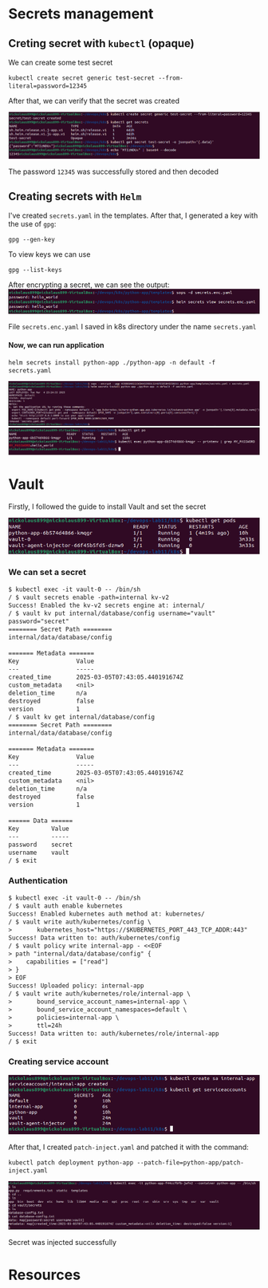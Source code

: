 # Secrets management


## Creting secret with `kubectl` (opaque)
We can create some test secret 
```
kubectl create secret generic test-secret --from-literal=password=12345
```

After that, we can verify that the secret was created

![secret verification](./readme_images/secret/opaque.png)

The password `12345` was successfully stored and then decoded

## Creating secrets with `Helm`

I've created `secrets.yaml` in the templates. After that, I 
generated a key with the use of `gpg`:
```
gpg --gen-key
```

To view keys we can use
```
gpg --list-keys
```

After encrypting a secret, we can see the output:
![view decoded secrets](./readme_images/secret/view_decode.png)

File `secrets.enc.yaml` I saved in k8s directory under the name `secrets.yaml`

#### Now, we can run application

```
helm secrets install python-app ./python-app -n default -f secrets.yaml
```

![helm install](./readme_images/secret/helm_secrets.png)
![verify](./readme_images/secret/get_po.png)


# Vault

Firstly, I followed the guide to install Vault and set the secret

![get pods](./readme_images/vault/start.png)

### We can set a secret 

```
$ kubectl exec -it vault-0 -- /bin/sh
/ $ vault secrets enable -path=internal kv-v2
Success! Enabled the kv-v2 secrets engine at: internal/
/ $ vault kv put internal/database/config username="vault" password="secret"
======== Secret Path ========
internal/data/database/config

======= Metadata =======
Key                Value
---                -----
created_time       2025-03-05T07:43:05.440191674Z
custom_metadata    <nil>
deletion_time      n/a
destroyed          false
version            1
/ $ vault kv get internal/database/config
======== Secret Path ========
internal/data/database/config

======= Metadata =======
Key                Value
---                -----
created_time       2025-03-05T07:43:05.440191674Z
custom_metadata    <nil>
deletion_time      n/a
destroyed          false
version            1

====== Data ======
Key         Value
---         -----
password    secret
username    vault
/ $ exit
```

### Authentication

```
$ kubectl exec -it vault-0 -- /bin/sh
/ $ vault auth enable kubernetes
Success! Enabled kubernetes auth method at: kubernetes/
/ $ vault write auth/kubernetes/config \
>       kubernetes_host="https://$KUBERNETES_PORT_443_TCP_ADDR:443"
Success! Data written to: auth/kubernetes/config
/ $ vault policy write internal-app - <<EOF
> path "internal/data/database/config" {
>    capabilities = ["read"]
> }
> EOF
Success! Uploaded policy: internal-app
/ $ vault write auth/kubernetes/role/internal-app \
>       bound_service_account_names=internal-app \
>       bound_service_account_namespaces=default \
>       policies=internal-app \
>       ttl=24h
Success! Data written to: auth/kubernetes/role/internal-app
/ $ exit
```

### Creating service account
![service accounts](./readme_images/vault/service_account.png)

After that, I created `patch-inject.yaml` and patched it with the command:

```
kubectl patch deployment python-app --patch-file=python-app/patch-inject.yaml
```

![verify](./readme_images/vault/verification.png)

Secret was injected successfully

# Resources
